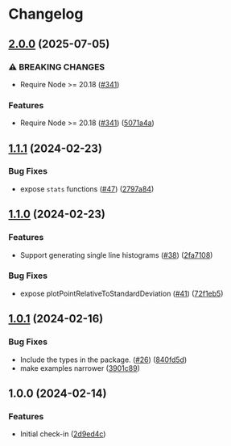 # Changelog

## [2.0.0](https://github.com/streetsidesoftware/thistogram/compare/v1.1.1...v2.0.0) (2025-07-05)


### ⚠ BREAKING CHANGES

* Require Node >= 20.18 ([#341](https://github.com/streetsidesoftware/thistogram/issues/341))

### Features

* Require Node &gt;= 20.18 ([#341](https://github.com/streetsidesoftware/thistogram/issues/341)) ([5071a4a](https://github.com/streetsidesoftware/thistogram/commit/5071a4a815c216d14ac60c06c5e4d688cae21781))

## [1.1.1](https://github.com/streetsidesoftware/thistogram/compare/v1.1.0...v1.1.1) (2024-02-23)


### Bug Fixes

* expose `stats` functions ([#47](https://github.com/streetsidesoftware/thistogram/issues/47)) ([2797a84](https://github.com/streetsidesoftware/thistogram/commit/2797a84149f916d4d882fa668fc5d9a5e2ff7690))

## [1.1.0](https://github.com/streetsidesoftware/thistogram/compare/v1.0.1...v1.1.0) (2024-02-23)


### Features

* Support generating single line histograms ([#38](https://github.com/streetsidesoftware/thistogram/issues/38)) ([2fa7108](https://github.com/streetsidesoftware/thistogram/commit/2fa7108a788f3fc209793159a57c766a7450318b))


### Bug Fixes

* expose plotPointRelativeToStandardDeviation ([#41](https://github.com/streetsidesoftware/thistogram/issues/41)) ([72f1eb5](https://github.com/streetsidesoftware/thistogram/commit/72f1eb55d17e7dd6dc12e2500587c27a2b561931))

## [1.0.1](https://github.com/streetsidesoftware/thistogram/compare/v1.0.0...v1.0.1) (2024-02-16)


### Bug Fixes

* Include the types in the package. ([#26](https://github.com/streetsidesoftware/thistogram/issues/26)) ([840fd5d](https://github.com/streetsidesoftware/thistogram/commit/840fd5d02b76e35e60783b4cd5034d7b31852356))
* make examples narrower ([3901c89](https://github.com/streetsidesoftware/thistogram/commit/3901c89c55b1891b626892ff1a5136863c91052a))

## 1.0.0 (2024-02-14)


### Features

* Initial check-in ([2d9ed4c](https://github.com/streetsidesoftware/thistogram/commit/2d9ed4c1dca3a2f1a566d35aaec38a49f34fe4f0))
